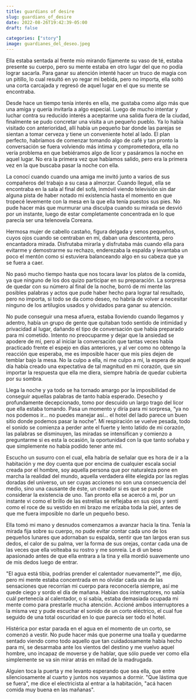 ```yaml
---
title: guardians of desire
slug: guardians_of_desire
date: 2022-08-26T19:42:39-05:00
draft: false

categories: ["story"]
image: guardianes_del_deseo.jpeg
---
```


Ella estaba sentada al frente mío mirando fijamente su vaso de té, estaba
presente su cuerpo, pero su mente estaba en otro lugar del que no podía lograr
sacarla. Para ganar su atención intenté hacer un truco de magia con un pitillo,
lo cual resultó en yo regar mi bebida, pero no importa, ella soltó una corta
carcajada y regresó de aquel lugar en el que su mente se encontraba.

Desde hace un tiempo tenía interés en ella, me gustaba como algo más que una
amiga y quería invitarla a algo especial. Luego de mucho intentar y luchar
contra su reducido interés a aceptarme una salida fuera de la ciudad,
finalmente se pudo concretar una visita a un pequeño pueblo. Ya lo había
visitado con anterioridad, allí había un pequeño bar donde las parejas se
sientan a tomar cerveza y tiene un conveniente hotel al lado. El plan perfecto,
habríamos de comenzar tomando algo de café y tan pronto la conversación se
fuera volviendo más íntima y comprometedora, ella no vería problema en que
bebiéramos algo de licor y pasáramos la noche en aquel lugar. No era la primera
vez que habíamos salido, pero era la primera vez en la que buscaba pasar la
noche con ella.

La conocí cuando cuando una amiga me invitó junto a varios de sus compañeros
del trabajo a su casa a almorzar. Cuando llegué, ella se encontraba en la sala
al final del sofá, inmóvil viendo televisión sin dar alguna pista de haber
notado mi existencia hasta el momento en que tropecé levemente con la mesa en
la que ella tenía puestos sus pies. No pude hacer más que murmurar una disculpa
cuando su mirada se desvió por un instante, luego de estar completamente
concentrada en lo que parecía ser una telenovela Coreana.

Hermosa mujer de cabello castaño, figura delgada y senos pequeños, cuyos ojos
cuando se centraban en mí, daban una descontenta, pero encantadora mirada.
Disfrutaba mirarla y disfrutaba más cuando ella para evitarme y demostrarme su
rechazo, enderezaba la espalda y levantaba un poco el mentón como si estuviera
balanceando algo en su cabeza que ya se fuera a caer.

No pasó mucho tiempo hasta que nos tocara lavar los platos de la comida, ya que
ninguno de los dos quizo participar en su preparación. La sorpresa de quedar
con su número al final de la noche, borró de mi mente las posibles palabras y
actos que pude haber hecho para lograr tal resultado, pero no importa, si todo
se da como deseo, no habría de volver a necesitar ninguno de los artilugios
usados y olvidados para ganar su atención.

No pude conseguir una mesa afuera, estaba lloviendo cuando llegamos y adentro,
había un grupo de gente que quitaban todo sentido de intimidad y privacidad al
lugar, dañando el tipo de conversación que había preparado para mi cometido.
Intento no preocuparme y dejar que la ansiedad se apodere de mí, pero al
iniciar la conversación que tantas veces había practicado frente el espejo en
días anteriores, y al ver como no obtengo la reacción que esperaba, me es
imposible hacer que mis píes dejen de temblar bajo la mesa. No la culpo a ella,
ni me culpo a mí, la espera de aquel día había creado una expectativa de tal
magnitud en mi corazón, que sin importar la respuesta que ella me diera,
siempre habría de quedar cubierta por su sombra.

Llega la noche y ya todo se ha tornado amargo por la imposibilidad de conseguir
aquellas palabras de tanto había esperado. Desecho y profundamente
decepcionado, tomo por descuido un largo trago del licor que ella estaba
tomando. Pasa un momento y diría para mi sorpresa, “ya no nos podemos ir… no
puedes manejar así… el hotel del lado parece un buen sitio donde podemos pasar
la noche”. Mí respiración se vuelve pesada, todo el sonido se comienza a perder
ante el fuerte y lento latido de mi corazón, las palabras se disminuyen, las
miradas se intensifican y comienzo a preguntarme si es esta la ocasión, la
oportunidad con la que tanto soñaba y que simplemente no había podido tener
ante mí.

Escucho un susurro con el cual, ella habría de señalar que es hora de ir a la
habitación y me doy cuenta que por encima de cualquier escala social creada por
el hombre, soy aquella persona que por naturaleza pone en marcha la realidad
del mundo, aquella verdadera élite elegida por las reglas doradas del universo,
un ser cuyas acciones no son una consecuencia del medio, sino una causante de
éste, un creador si es que se puede considerar la existencia de uno. Tan pronto
ella se acercó a mí, por un instante vi como el brillo de las estrellas se
reflejaba en sus ojos y sentí como el roce de su vestido en mi brazo me erizaba
toda la piel, antes de que me fuera imposible no darle un pequeño beso.

Ella tomó mi mano y desnudos comenzamos a avanzar hacia la tina. Tenía la
mirada fija sobre su cuerpo, no pude evitar contar cada uno de los pequeños
lunares que adornaban su espalda, sentir que tan largos eran sus dedos, el
calor de su palma, ver la forma de sus orejas, contar cada una de las veces que
ella volteaba su rostro y me sonreía. Le di un beso apasionado antes de que
ella entrara a la tina y ella mordió suavemente uno de mis dedos luego de
entrar.

"El agua está tibia, podrías prender el calentador nuevamente?", me dijo, pero
mi mente estaba concentrada en no olvidar cada una de las sensaciones que
recorrían mi cuerpo para reconocerla siempre, así me quede ciego y sordo el día
de mañana. Habían dos interruptores, no sabía cuál pertenecía al calentador, o
si sabía, estaba demasiada ocupada mi mente como para prestarle mucha atención.
Accioné ambos interruptores a la misma vez y pude escuchar el sonido de un
corto eléctrico, el cual fue seguido de una total oscuridad en lo que parecía
ser todo el hotel.

Histérica por estar parada en el agua en el momento de un corto, se comenzó a
vestir. No pude hacer más que ponerme una toalla y quedarme sentado viendo como
todo aquello que tan cuidadosamente había hecho para mí, se desarmaba ante los
vientos del destino y me vuelvo aquel hombre, uno incapaz de moverse y de
hablar, que sólo puede ver como ella simplemente se va sin mirar atrás en mitad
de la madrugada.

Alguien toca la puerta y me levanto esperando que sea ella, que entre
silenciosamente al cuarto y juntos nos vayamos a dormir. "Que lástima que se
fuera", me dice el electricista al entrar a la habitación, "acá hacen comida
muy buena en las mañanas".
